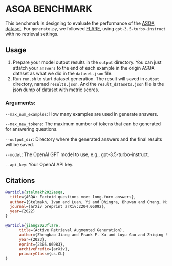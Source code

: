 # ASQA BENCHMARK

This benchmark is designing to evaluate the performance of the [ASQA dataset](https://huggingface.co/datasets/din0s/asqa). For `generate.py`, we followed [FLARE](https://github.com/jzbjyb/FLARE), using `gpt-3.5-turbo-instruct` with no retrieval settings.

## Usage

1. Prepare your model output results in the `output` directory. You can just attatch your `answers` to the end of each example in the origin ASQA dataset as what we did in the `dataset.json` file.
2. Run `run.sh` to start dataset generation. The result will saved in `output` directory, named `results.json`. And the `result_datasets.json` file is the json dump of dataset with metric scores.

### Arguments:

`--max_num_examples`: How many examples are used in generate answers.

`--max_new_tokens`: The maximum number of tokens that can be generated for answering questions.

`--output_dir`: Directory where the generated answers and the final results will be saved.

`--model`: The OpenAI GPT model to use, e.g., gpt-3.5-turbo-instruct.

`--api_key`: Your OpenAI API key.

## Citations

``` bibtex
@article{stelmakh2022asqa,
  title={ASQA: Factoid questions meet long-form answers},
  author={Stelmakh, Ivan and Luan, Yi and Dhingra, Bhuwan and Chang, Ming-Wei},
  journal={arXiv preprint arXiv:2204.06092},
  year={2022}
}

@article{jiang2023flare,
      title={Active Retrieval Augmented Generation}, 
      author={Zhengbao Jiang and Frank F. Xu and Luyu Gao and Zhiqing Sun and Qian Liu and Jane Dwivedi-Yu and Yiming Yang and Jamie Callan and Graham Neubig},
      year={2023},
      eprint={2305.06983},
      archivePrefix={arXiv},
      primaryClass={cs.CL}
}
```
